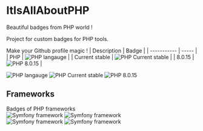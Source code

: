 # ItIsAllAboutPHP
Beautiful badges from PHP world ! 

Project for custom badges for PHP tools. 

Make your Github profile magic !
 | Description | Badge | 
 | ----------- | ----- | 
 |     PHP     |   ![PHP langauge](https://img.shields.io/badge/PHP-Language-blue?color=gray&labelColor=4F5B93)  |
 | Current stable | ![PHP Current stable](https://img.shields.io/badge/PHP%208.1.2-Language-blue?color=gray&labelColor=4F5B93) |
 | 8.0.15 | ![PHP 8.0.15](https://img.shields.io/badge/PHP%208.0.15-Language-blue?color=gray&labelColor=4F5B93) |

 
 

![PHP langauge](https://img.shields.io/badge/PHP-Language-blue?color=gray&labelColor=4F5B93&style=for-the-badge) 
![PHP Current stable](https://img.shields.io/badge/PHP%208.1.2-Language-blue?color=gray&labelColor=4F5B93&style=for-the-badge) 
![PHP 8.0.15](https://img.shields.io/badge/PHP%208.0.15-Language-blue?color=gray&labelColor=4F5B93&style=for-the-badge) 

## Frameworks
Badges of PHP frameworks  
![Symfony framework](https://img.shields.io/badge/Symfony-Framework-blue?color=blue&labelColor=black&logo=symfony)
![Symfony framework](https://img.shields.io/badge/Symfony-blue?color=blue&labelColor=black&logo=symfony)   
![Symfony framework](https://img.shields.io/badge/Symfony-Framework-blue?color=blue&labelColor=black&logo=symfony&style=for-the-badge)
![Symfony framework](https://img.shields.io/badge/Symfony-blue?color=blue&labelColor=black&logo=symfony&style=for-the-badge)
